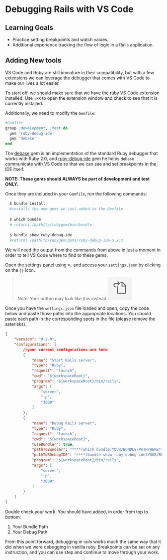 # Debugging Rails with VS Code
## Learning Goals
- Practice setting breakpoints and watch values.
- Additional experience tracking the flow of logic in a Rails application.


## Adding New tools
VS Code and Ruby are still immature in their compatibility, but with a few extensions we can leverage the debugger that comes with VS Code to make our lives a lot easier.

To start off, we should make sure that we have the [ruby](https://marketplace.visualstudio.com/items?itemName=rebornix.Ruby) VS Code extension installed. Use `⇧⌘X` to open the extension window and check to see that it is currently installed.

Additionally, we need to modify the `Gemfile`:

```ruby
#Gemfile
group :development, :test do
  gem 'ruby-debug-ide'
  gem 'debase'
end
```

The [debase](https://rubygems.org/gems/debase) gem is an implementation of the standard Ruby debugger that works with Ruby 2.0, and [ruby-debug-ide](https://rubygems.org/gems/ruby-debug-ide) gem he helps `debase` communicate with VS Code so that we can see and set breakpoints in the IDE itself.

__NOTE: These gems should ALWAYS be part of development and test ONLY.__

Once they are included in your `Gemfile`, run the following commands:

```bash
  $ bundle install 
  #installs the new gems we just added to the Gemfile

  $ which bundle
  # returns /path/to/rubygem/bin/bundle

  $ bundle show ruby-debug-ide
  #returns /path/to/rubygem/gems/ruby-debug-ide-x.x.x
```

We will need the output from the commands from above in just a moment in order to tell VS Code where to find to these gems.

Open the settings panel using `⌘,` and access your `settings.json` by clicking on the `{}` icon. 

> *Note:* Your button may look like this instead ![settings.json button](https://github.com/Ada-Developers-Academy/textbook-curriculum/blob/master/08-rails/images/Screen%20Shot%202020-01-14%20at%204.39.08%20PM.png "settings.json button")


Once you have the `settings.json` file loaded and open, copy the code below and paste those paths into the appropriate locations. You should paste each path in the corresponding spots in the file (please remove the asterisks).

```json
{
    "version": "0.2.0",
    "configurations": [
        //your current configurations are here
        {
            "name": "Start Rails server",
            "type": "Ruby",
            "request": "launch",
            "cwd": "${workspaceRoot}",
            "program": "${workspaceRoot}/bin/rails",
            "args": [
                "server",
                "-p",
                "3000"
            ]
        },
        {
            "name": "Debug Rails server",
            "type": "Ruby",
            "request": "launch",
            "cwd": "${workspaceRoot}",
            "useBundler": true,
            "pathToBundler": "****(which bundle)YOUR/BUNDLE/PATH/HERE****",
            "pathToRDebugIDE": "****(bundle show ruby-debug-ide)YOUR/RUBY/DEBUG/IDE/HERE****",
            "program": "${workspaceRoot}/bin/rails",
            "args": [
                "server",
                "-p",
                "3000"
            ]
        }
    ]
}
```

Double check your work. You should have added, in order from top to bottom:

1. Your Bundle Path
1. Your Debug Path

From this point forward, debugging in rails works much the same way that it did when we were debugging in vanilla ruby. Breakpoints can be set on any instruction, and you can use step and continue to move through your work. 

